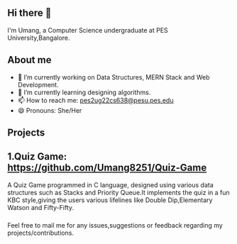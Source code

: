 ## Hi there 👋
I'm Umang, a Computer Science undergraduate at PES University,Bangalore.
<!--
**Umang8251/Umang8251** is a ✨ _special_ ✨ repository because its `README.md` (this file) appears on your GitHub profile.

Here are some ideas to get you started:
-
-->
## About me 
- 🔭 I’m currently working on Data Structures, MERN Stack and Web Development.
- 🌱 I’m currently learning designing algorithms.
- 📫 How to reach me: pes2ug22cs638@pesu.pes.edu
- 😄 Pronouns: She/Her
 <!--
- 👯 I’m looking to collaborate on ...
- 🤔 I’m looking for help with ...
- 💬 Ask me about :
-->
## Projects

## 1.Quiz Game: https://github.com/Umang8251/Quiz-Game
A Quiz Game programmed in C language, designed using various data structures such as Stacks and Priority Queue.It implements the quiz in a fun KBC style,giving the users various lifelines like Double Dip,Elementary Watson and Fifty-Fifty.

 ### 
 Feel free to mail me for any issues,suggestions or feedback regarding my projects/contributions.
